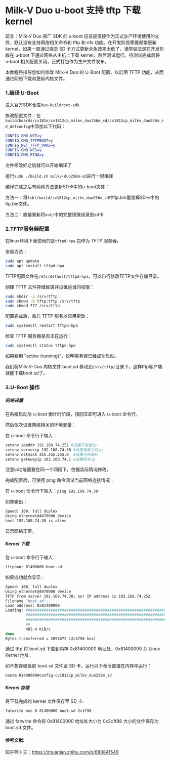 # Milk-V Duo u-boot 支持 tftp 下载kernel

前言：Milk-V Duo 原厂 SDK 的 u-boot 应该是直接作为正式生产环境使用的文件，默认没有支持网络相关命令和 tftp 和 nfs 功能。在开发阶段需要频繁更新 kernel，如果一直通过烧录 SD 卡方式更新未免效率太低了，通常做法是在开发阶段在 u-boot 下通过网络从主机上下载 kernel，然后测试运行。待测试完成后将 u-boot 相关配置关闭，正式打包作为生产文件发布。

本教程将指导您如何修改 Milk-V Duo 的 U-Boot 配置，以启用 TFTP 功能，从而通过网络下载和更新内核文件。

### 1.编译 U-Boot

进入官方SDK仓库`duo-buildroot-sdk`

修改配置文件：在`build/boards/cv181x/cv1812cp_milkv_duo256m_sd/cv1812cp_milkv_duo256m_sd_defconfig`中添加以下代码：

```cmake
CONFIG_CMD_NET=y
CONFIG_CMD_TFTPBOOT=y
CONFIG_NET_TFTP_VARS=y
CONFIG_CMD_NFS=y
CONFIG_CMD_PING=y
```



文件修改好之后就可以开始编译了

运行`sudo ./build.sh milkv-duo256m-sd`进行一键编译

编译完成之后有两种方法更新SD卡中的u-boot文件：

方法一：将`fsbl/build/cv1812cp_milkv_duo256m_sd`中fip.bin覆盖掉SD卡中的fip.bin文件。

方法二：直接重新将`out/`中的完整镜像烧录到sd卡

### 2.TFTP服务器配置

在linux环境下我使用的是`tftpd-hpa` 包作为 TFTP 服务器。

安装方法：

```bash
sudo apt update
sudo apt install tftpd-hpa
```

TFTP配置文件在`/etc/default/tftpd-hpa`，可以自行修改TFTP文件存储目录。

创建 TFTP 文件存储目录并设置适当的权限：

```bash
sudo mkdir -p /srv/tftp
sudo chown -R tftp:tftp /srv/tftp
sudo chmod 777 /srv/tftp
```

配置完成后，重启 TFTP 服务以应用更改：

```bash
sudo systemctl restart tftpd-hpa
```

检查 TFTP 服务器是否正在运行：

```bash
sudo systemctl status tftpd-hpa
```

如果看到 "active (running)"，说明服务器已经成功启动。

我们将Milk-V-Duo 内核文件 boot.sd 移动到`/srv/tftp/`目录下，这样tftp客户端就能下载boot.sd了。

### 3.U-Boot 操作

##### 网络设置 

在系统启动后 u-boot 倒计时阶段，按回车即可进入 u-boot 命令行。

然后依次设置网络相关的环境变量：

在 u-boot 命令行下输入：

```bash
setenv ipaddr 192.168.74.252 #设置开发板ip
setenv serverip 192.168.74.30 #设置电脑主机ip
setenv netmask 255.255.255.0  #设置子网掩码
setenv gatewayip 192.168.74.1 #设置网关ip
```

注意ip地址需要在同一个网段下，依据实际情况修改。



完成配置后，可使用 ping 命令测试当前网络连接情况：

在 u-boot 命令行下输入：`ping 192.168.74.30`

如果输出：

```bash
Speed: 100, full duplex
Using ethernet@4070000 device
host 192.168.74.30 is alive
```

显示网络正常。

##### Kernel 下载

在 u-boot 命令行下输入：

```bash
tftpboot 81400000 boot.sd
```

如果成功就会显示：

```bash
Speed: 100, full duplex
Using ethernet@4070000 device
TFTP from server 192.168.74.30; our IP address is 192.168.74.252
Filename 'boot.sd'.
Load address: 0x81400000
Loading: #################################################################
         #################################################################
         #################################################################
         ##
         482.4 KiB/s
done
Bytes transferred = 2891672 (2c1f98 hex)
```

通过 tftp 将 boot.sd 下载到内存 0x81400000 地址处，0x81400000 为 Linux Kernel 地址。

如不想存储当前 boot.sd 文件至 SD 卡，运行以下命令直接在内存中运行：

```bash
bootm 81400000#config-cv1812cp_milkv_duo256m_sd
```

##### Kernel 存储

将下载完成的 kernel 文件保存至 SD 卡:

```bash
fatwrite mmc 0 81400000 boot.sd 2c1f98
```

通过 fatwrite 命令将 0x81400000 地址处大小为 0x2c1f98 大小的文件保存为 boot.sd 文件。

#### 参考文献:

知乎燕十三：https://zhuanlan.zhihu.com/p/680841549